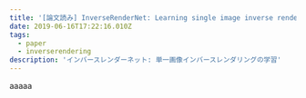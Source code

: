 ```yaml
---
title: '[論文読み] InverseRenderNet: Learning single image inverse rendering'
date: 2019-06-16T17:22:16.010Z
tags:
  - paper
  - inverserendering
description: 'インバースレンダーネット: 単一画像インバースレンダリングの学習'
---
```

aaaaa
